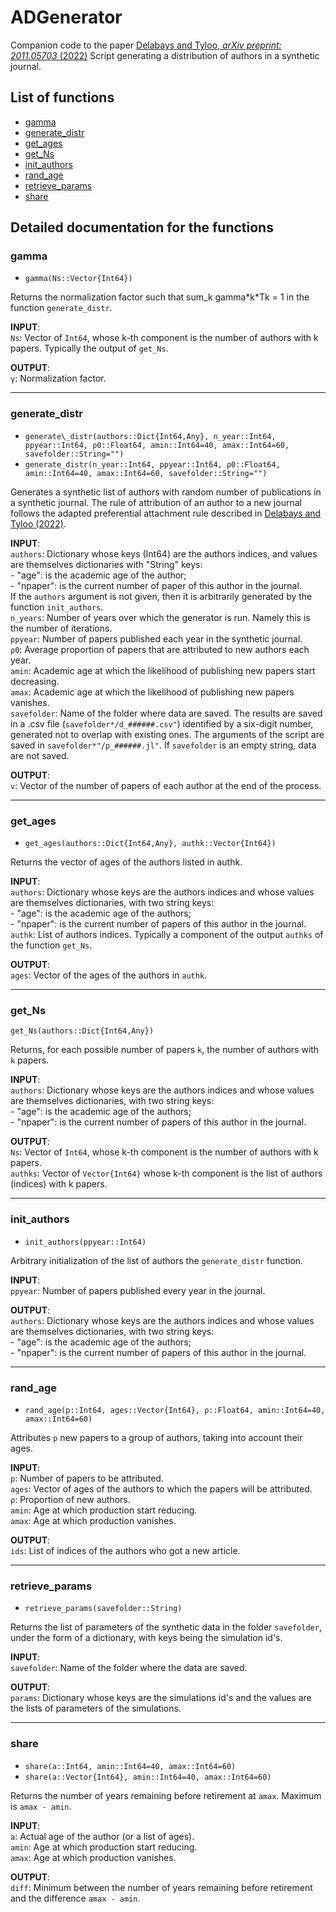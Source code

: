 # ADGenerator
Companion code to the paper [Delabays and Tyloo, *arXiv preprint: 2011.05703* (2022)](arxiv.org/abs/2011.05703)
Script generating a distribution of authors in a synthetic journal.




## List of functions
- [gamma](#gamma)
- [generate\_distr](#generate\_distr)
- [get\_ages](#get\_ages)
- [get\_Ns](#get\_Ns)
- [init\_authors](#init\_authors)
- [rand\_age](rand\_age)
- [retrieve\_params](#retrieve\_params)
- [share](#share)


## Detailed documentation for the functions

### gamma

- `gamma(Ns::Vector{Int64})`

Returns the normalization factor such that sum\_k gamma\*k\*Tk = 1 in the function `generate_distr`.

**INPUT**:\
`Ns`: Vector of `Int64`, whose k-th component is the number of authors with k papers. Typically the output of `get_Ns`.

**OUTPUT**:\
`γ`: Normalization factor.

---

### generate\_distr

- `generate\_distr(authors::Dict{Int64,Any}, n_year::Int64, ppyear::Int64, ρ0::Float64, amin::Int64=40, amax::Int64=60, savefolder::String="")`
- `generate_distr(n_year::Int64, ppyear::Int64, ρ0::Float64, amin::Int64=40, amax::Int64=60, savefolder::String="")`

Generates a synthetic list of authors with random number of publications in a synthetic journal. The rule of attribution of an author to a new journal follows the adapted preferential attachment rule described in [Delabays and Tyloo (2022)](arxiv.org/abs/2011.05703). 

**INPUT**:\
`authors`: Dictionary whose keys (Int64) are the authors indices, and values are themselves dictionaries with "String" keys:\
	- "age": is the academic age of the author;\
	- "npaper": is the current number of paper of this author in the journal.\
If the `authors` argument is not given, then it is arbitrarily generated by the function `init_authors`.\
`n_years`: Number of years over which the generator is run. Namely this is the number of iterations.\
`ppyear`: Number of papers published each year in the synthetic journal.\
`ρ0`: Average proportion of papers that are attributed to new authors each year.\
`amin`: Academic age at which the likelihood of publishing new papers start decreasing.\
`amax`: Academic age at which the likelihood of publishing new papers vanishes.\
`savefolder`: Name of the folder where data are saved. The results are saved in a .csv file (`savefolder*/d_######.csv"`) identified by a six-digit number, generated not to overlap with existing ones. The arguments of the script are saved in `savefolder*"/p_######.jl"`. If `savefolder` is an empty string, data are not saved.

**OUTPUT**:\
`v`: Vector of the number of papers of each author at the end of the process.

---

### get\_ages

- `get_ages(authors::Dict{Int64,Any}, authk::Vector{Int64})`

Returns the vector of ages of the authors listed in authk.

**INPUT**:\
`authors`: Dictionary whose keys are the authors indices and whose values are themselves dictionaries, with two string keys:\
        - "age": is the academic age of the authors;\
        - "npaper": is the current number of papers of this author in the journal.\
`authk`: List of authors indices. Typically a component of the output `authks` of the function `get_Ns`.

**OUTPUT**:\
`ages`: Vector of the ages of the authors in `authk`.

---

### get\_Ns

`get_Ns(authors::Dict{Int64,Any})`

Returns, for each possible number of papers `k`, the number of authors with `k` papers.

**INPUT**:\
`authors`: Dictionary whose keys are the authors indices and whose values are themselves dictionaries, with two string keys:\
        - "age": is the academic age of the authors;\
        - "npaper": is the current number of papers of this author in the journal.

**OUTPUT**:\
`Ns`: Vector of `Int64`, whose k-th component is the number of authors with k papers.\
`authks`: Vector of `Vector{Int64}` whose k-th component is the list of authors (indices) with k papers.

---

### init\_authors

- `init_authors(ppyear::Int64)`

Arbitrary initialization of the list of authors the `generate_distr` function. 

**INPUT**:\
`ppyear`: Number of papers published every year in the journal.

**OUTPUT**:\
`authors`: Dictionary whose keys are the authors indices and whose values are themselves dictionaries, with two string keys:\
        - "age": is the academic age of the authors;\
        - "npaper": is the current number of papers of this author in the journal.

---

### rand\_age

- `rand_age(p::Int64, ages::Vector{Int64}, ρ::Float64, amin::Int64=40, amax::Int64=60)`

Attributes `p` new papers to a group of authors, taking into account their ages.

**INPUT**:\
`p`: Number of papers to be attributed.\
`ages`: Vector of ages of the authors to which the papers will be attributed.\
`ρ`: Proportion of new authors.\
`amin`: Age at which production start reducing.\
`amax`: Age at which production vanishes.

**OUTPUT**:\
`ids`: List of indices of the authors who got a new article.

---

### retrieve\_params

- `retrieve_params(savefolder::String)`

Returns the list of parameters of the synthetic data in the folder `savefolder`, under the form of a dictionary, with keys being the simulation id's. 

**INPUT**:\
`savefolder`: Name of the folder where the data are saved.

**OUTPUT**:\
`params`: Dictionary whose keys are the simulations id's and the values are the lists of parameters of the simulations. 

---

### share

- `share(a::Int64, amin::Int64=40, amax::Int64=60)`
- `share(a::Vector{Int64}, amin::Int64=40, amax::Int64=60)`

Returns the number of years remaining before retirement at `amax`. Maximum is `amax - amin`.

**INPUT**:\
`a`: Actual age of the author (or a list of ages).\
`amin`: Age at which production start reducing.\
`amax`: Age at which production vanishes.

**OUTPUT**:\
`diff`: Minimum between the number of years remaining before retirement and the difference `amax - amin`.



